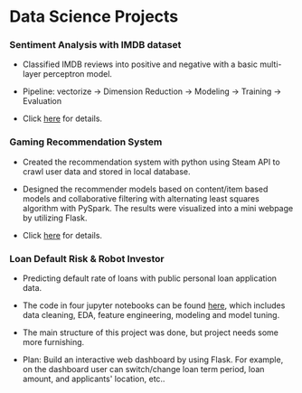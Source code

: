 # Data Science Projects
 
### Sentiment Analysis with IMDB dataset           
-	Classified IMDB reviews into positive and negative with a basic multi-layer perceptron model.

-	Pipeline: vectorize -> Dimension Reduction -> Modeling -> Training -> Evaluation

-   Click [here](https://github.com/Mikean16l/DS/blob/master/Sentiment_Analysis_IMDB/README.pdf) for details.	


### Gaming Recommendation System
-	Created the recommendation system with python using Steam API to crawl user data and stored in local database.

-	Designed the recommender models based on content/item based models and collaborative filtering with alternating least squares algorithm with PySpark. The results were visualized into a mini webpage by utilizing Flask.

- Click [here](https://github.com/Mikean16l/DS/blob/master/Gaming_Recommender_System/main.py) for details.	

### Loan Default Risk & Robot Investor

-  Predicting default rate of loans with public personal loan application data.

-  The code in four jupyter notebooks can be found [here](https://github.com/Mikean16l/DS/blob/master/Gaming_Recommender_System/main.py), which includes data cleaning, EDA, feature engineering, modeling and model tuning. 

-  The main structure of this project was done, but project needs some more furnishing. 

-  Plan: Build an interactive web dashboard by using Flask. For example, on the dashboard user can switch/change loan term period, loan amount, and applicants' location, etc..
